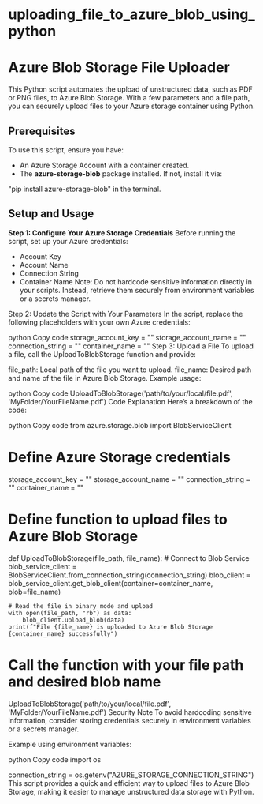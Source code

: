 # uploading_file_to_azure_blob_using_python

# Azure Blob Storage File Uploader
This Python script automates the upload of unstructured data, such as PDF or PNG files, to Azure Blob Storage. With a few parameters and a file path, you can securely upload files to your Azure storage container using Python.

## Prerequisites
To use this script, ensure you have:

* An Azure Storage Account with a container created.
* The **azure-storage-blob** package installed.
 If not, install it via:

"pip install azure-storage-blob" in the terminal.

## Setup and Usage
**Step 1: Configure Your Azure Storage Credentials**
Before running the script, set up your Azure credentials:

- Account Key
- Account Name
- Connection String
- Container Name
Note: Do not hardcode sensitive information directly in your scripts. Instead, retrieve them securely from environment variables or a secrets manager.

Step 2: Update the Script with Your Parameters
In the script, replace the following placeholders with your own Azure credentials:

python
Copy code
storage_account_key = "<Your-Account-Key>"
storage_account_name = "<Your-Account-Name>"
connection_string = "<Your-Connection-String>"
container_name = "<Your-Container-Name>"
Step 3: Upload a File
To upload a file, call the UploadToBlobStorage function and provide:

file_path: Local path of the file you want to upload.
file_name: Desired path and name of the file in Azure Blob Storage.
Example usage:

python
Copy code
UploadToBlobStorage('path/to/your/local/file.pdf', 'MyFolder/YourFileName.pdf')
Code Explanation
Here’s a breakdown of the code:

python
Copy code
from azure.storage.blob import BlobServiceClient

# Define Azure Storage credentials
storage_account_key = "<Your-Account-Key>"
storage_account_name = "<Your-Account-Name>"
connection_string = "<Your-Connection-String>"
container_name = "<Your-Container-Name>"

# Define function to upload files to Azure Blob Storage
def UploadToBlobStorage(file_path, file_name):
    # Connect to Blob Service
    blob_service_client = BlobServiceClient.from_connection_string(connection_string)
    blob_client = blob_service_client.get_blob_client(container=container_name, blob=file_name)

    # Read the file in binary mode and upload
    with open(file_path, "rb") as data:
        blob_client.upload_blob(data)
    print(f"File {file_name} is uploaded to Azure Blob Storage {container_name} successfully")

# Call the function with your file path and desired blob name
UploadToBlobStorage('path/to/your/local/file.pdf', 'MyFolder/YourFileName.pdf')
Security Note
To avoid hardcoding sensitive information, consider storing credentials securely in environment variables or a secrets manager.

Example using environment variables:

python
Copy code
import os

connection_string = os.getenv("AZURE_STORAGE_CONNECTION_STRING")
This script provides a quick and efficient way to upload files to Azure Blob Storage, making it easier to manage unstructured data storage with Python.

